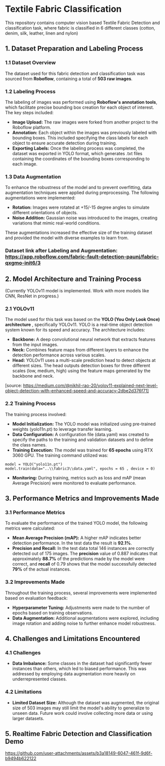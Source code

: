 # Textile Fabric Classification

This repository contains computer vision based Textile Fabric Detection and classification task, where fabric is classified in 6 different classes (cotton, denim, silk, leather, linen and nylon) 

## 1. Dataset Preparation and Labeling Process

### 1.1 Dataset Overview

The dataset used for this fabric detection and classification task was sourced from **Roboflow**, containing a total of **503 raw images**.

### 1.2 Labeling Process

The labeling of images was performed using **Roboflow's annotation tools**, which facilitate precise bounding box creation for each object of interest. The key steps included:

- **Image Upload:** The raw images were forked from another project to the Roboflow platform.
- **Annotation:** Each object within the images was previously labeled with bounding boxes. This included specifying the class labels for each object to ensure accurate detection during training.
- **Exporting Labels:** Once the labeling process was completed, the dataset was exported in YOLO format, which generates .txt files containing the coordinates of the bounding boxes corresponding to each image.

### 1.3 Data Augmentation

To enhance the robustness of the model and to prevent overfitting, data augmentation techniques were applied during preprocessing. The following augmentations were implemented:

- **Rotation:** Images were rotated at +15/-15 degree angles to simulate different orientations of objects.
- **Noise Addition:** Gaussian noise was introduced to the images, creating variations that mimic real-world conditions.

These augmentations increased the effective size of the training dataset and provided the model with diverse examples to learn from.

### Dataset link after Labeling and Augmentation: https://app.roboflow.com/fabric-fault-detection-paunj/fabric-qxgmo-init6/3

## 2. Model Architecture and Training Process

(Currently YOLOv11 model is implemented. Work with more models like CNN, ResNet in progress.)

### 2.1 YOLOv11

The model used for this task was based on the **YOLO (You Only Look Once) architecture** , specifically YOLOv11. YOLO is a real-time object detection system known for its speed and accuracy. The architecture includes:

- **Backbone:** A deep convolutional neural network that extracts features from the input images.
- **Neck:** Combines feature maps from different layers to enhance the detection performance across various scales.
- **Head:** YOLOv11 uses a multi-scale prediction head to detect objects at different sizes. The head outputs detection boxes for three different scales (low, medium, high) using the feature maps generated by the backbone and neck.

[source: https://medium.com/@nikhil-rao-20/yolov11-explained-next-level-object-detection-with-enhanced-speed-and-accuracy-2dbe2d376f71]

### 2.2 Training Process

The training process involved:

- **Model Initialization:** The YOLO model was initialized using pre-trained weights (yolo11n.pt) to leverage transfer learning.
- **Data Configuration:** A configuration file (data.yaml) was created to specify the paths to the training and validation datasets and to define the class names.
- **Training Execution:** The model was trained for **65 epochs** using RTX 3060 GPU. The training command utilized was:

```
model = YOLO("yolo11n.pt")
model.train(data="..\\fabric3\\data.yaml", epochs = 65 , device = 0)
```
- **Monitoring:** During training, metrics such as loss and mAP (mean Average Precision) were monitored to evaluate performance.

## 3. Performance Metrics and Improvements Made

### 3.1 Performance Metrics

To evaluate the performance of the trained YOLO model, the following metrics were calculated:

- **Mean Average Precision (mAP):** A higher mAP indicates better detection performance. In the test data the result is **92.1%**.
- **Precision and Recall:** In the test data total 146 instances are correctly detected out of 175 images. The **precision** value
    of 0.887 indicates that approximately **88.7%** of the predictions made by the model were correct, and **recall** of 0.79 shows that the model successfully detected **79%** of the actual instances.

### 3.2 Improvements Made

Throughout the training process, several improvements were implemented based on evaluation feedback:

- **Hyperparameter Tuning:** Adjustments were made to the number of epochs based on training observations.
- **Data Augmentation:** Additional augmentations were explored, including image rotation and adding noise to further enhance model robustness.

## 4. Challenges and Limitations Encountered

### 4.1 Challenges

- **Data Imbalance:** Some classes in the dataset had significantly fewer instances than others, which led to biased performance. This was addressed by employing data augmentation more heavily on underrepresented classes.

### 4.2 Limitations

- **Limited Dataset Size:** Although the dataset was augmented, the original size of 503
    images may still limit the model's ability to generalize to unseen data. Future work
    could involve collecting more data or using larger datasets.

## 5. Realtime Fabric Detection and Classification Demo

https://github.com/user-attachments/assets/b3a18149-6047-461f-9d6f-b9494b622122
